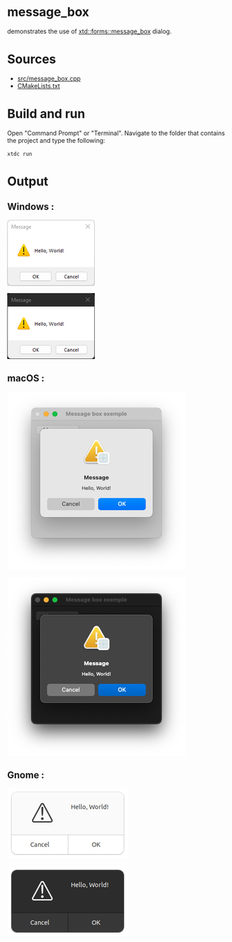 # message_box

demonstrates the use of [xtd::forms::message_box](../../../../src/xtd.forms/include/xtd/forms/message_box.h) dialog.

# Sources

* [src/message_box.cpp](src/message_box.cpp)
* [CMakeLists.txt](CMakeLists.txt)

# Build and run

Open "Command Prompt" or "Terminal". Navigate to the folder that contains the project and type the following:

```shell
xtdc run
```

# Output

## Windows :

![Screenshot](../../../../docs/pictures/examples/message_box_w.png)

![Screenshot](../../../../docs/pictures/examples/message_box_wd.png)

## macOS :

![Screenshot](../../../../docs/pictures/examples/message_box_m.png)

![Screenshot](../../../../docs/pictures/examples/message_box_md.png)

## Gnome :

![Screenshot](../../../../docs/pictures/examples/message_box_g.png)

![Screenshot](../../../../docs/pictures/examples/message_box_gd.png)
